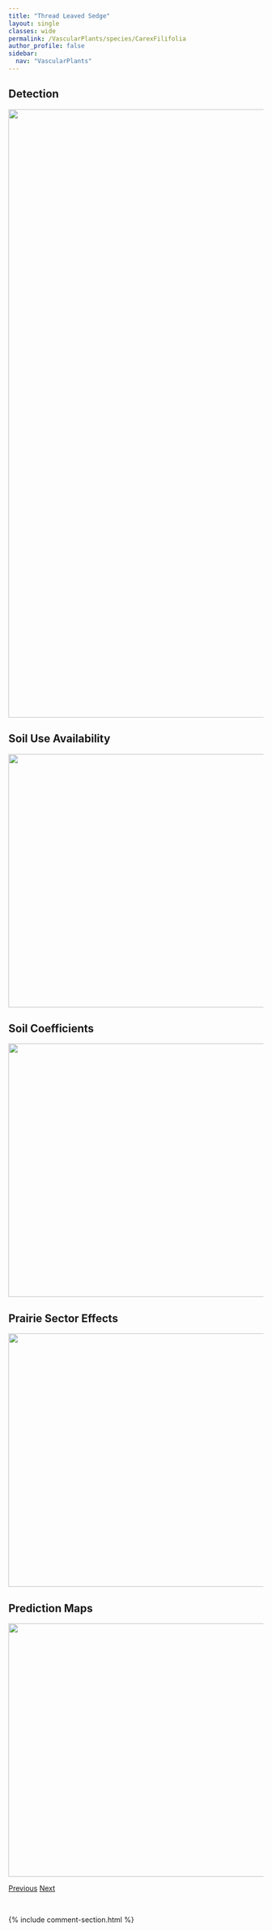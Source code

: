 ```yaml
---
title: "Thread Leaved Sedge"
layout: single
classes: wide
permalink: /VascularPlants/species/CarexFilifolia
author_profile: false
sidebar:
  nav: "VascularPlants"
---
```


<h2>Detection</h2>

<a href="https://drive.google.com/uc?export=view&id=1sSAaRK88gYgC9nMgKm7pC8IN8rQRrjiy">
<img src="https://drive.google.com/uc?export=view&id=1sSAaRK88gYgC9nMgKm7pC8IN8rQRrjiy" height = "1200" width = "800">
</a>


<h2>Soil Use Availability</h2>

<a href="https://drive.google.com/uc?export=view&id=117tw-x_Lxg0jBwSxmPh5C1U3nwJYF1hf">
<img src="https://drive.google.com/uc?export=view&id=117tw-x_Lxg0jBwSxmPh5C1U3nwJYF1hf" height = "500" width = "1000">
</a>


<h2>Soil Coefficients</h2>

<a href="https://drive.google.com/uc?export=view&id=1ucqP0RlRR0TpxQVUBCXQngzp7I65C_Lv">
<img src="https://drive.google.com/uc?export=view&id=1ucqP0RlRR0TpxQVUBCXQngzp7I65C_Lv" height = "500" width = "1000">
</a>


<h2>Prairie Sector Effects</h2>

<a href="https://drive.google.com/uc?export=view&id=1qdSfqEej6VHLQsjTTJ3-zSamAFYCLp3r">
<img src="https://drive.google.com/uc?export=view&id=1qdSfqEej6VHLQsjTTJ3-zSamAFYCLp3r" height = "500" width = "1000">
</a>


<h2>Prediction Maps</h2>

<a href="https://drive.google.com/uc?export=view&id=1qIBwrv3o13OGYbH0mVIrh-HoalRAxXHg">
<img src="https://drive.google.com/uc?export=view&id=1qIBwrv3o13OGYbH0mVIrh-HoalRAxXHg" height = "500" width = "1000">
</a>


<a href="/DevelopmentWebsite/VascularPlants/species/CarexEburnea" class="pagination--pager" title="Carex eburnea">Previous</a> <a href="/DevelopmentWebsite/VascularPlants/species/CarexFoenea" class="pagination--pager" title="Hay Sedge">Next</a>

<p>&nbsp;</p>

{% include comment-section.html %}
